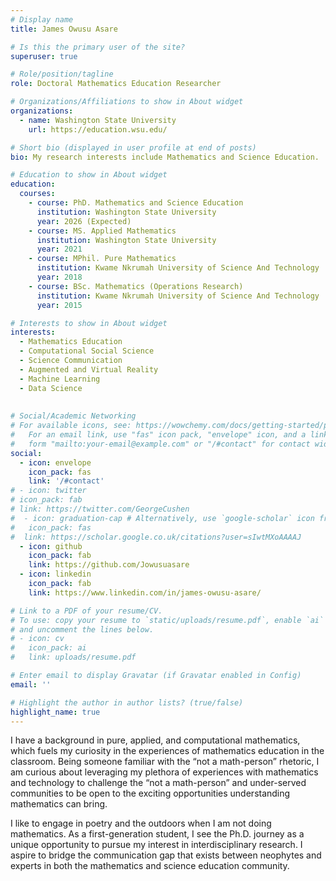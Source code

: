 ```yaml
---
# Display name
title: James Owusu Asare

# Is this the primary user of the site?
superuser: true

# Role/position/tagline
role: Doctoral Mathematics Education Researcher

# Organizations/Affiliations to show in About widget
organizations:
  - name: Washington State University
    url: https://education.wsu.edu/

# Short bio (displayed in user profile at end of posts)
bio: My research interests include Mathematics and Science Education.

# Education to show in About widget
education:
  courses:
    - course: PhD. Mathematics and Science Education
      institution: Washington State University
      year: 2026 (Expected)
    - course: MS. Applied Mathematics 
      institution: Washington State University
      year: 2021
    - course: MPhil. Pure Mathematics
      institution: Kwame Nkrumah University of Science And Technology
      year: 2018
    - course: BSc. Mathematics (Operations Research)
      institution: Kwame Nkrumah University of Science And Technology
      year: 2015

# Interests to show in About widget
interests:
  - Mathematics Education
  - Computational Social Science
  - Science Communication
  - Augmented and Virtual Reality
  - Machine Learning
  - Data Science
  
   
# Social/Academic Networking
# For available icons, see: https://wowchemy.com/docs/getting-started/page-builder/#icons
#   For an email link, use "fas" icon pack, "envelope" icon, and a link in the
#   form "mailto:your-email@example.com" or "/#contact" for contact widget.
social:
  - icon: envelope
    icon_pack: fas
    link: '/#contact'
# - icon: twitter
# icon_pack: fab
# link: https://twitter.com/GeorgeCushen
#  - icon: graduation-cap # Alternatively, use `google-scholar` icon from `ai` icon pack
#   icon_pack: fas
#  link: https://scholar.google.co.uk/citations?user=sIwtMXoAAAAJ
  - icon: github
    icon_pack: fab
    link: https://github.com/Jowusuasare
  - icon: linkedin
    icon_pack: fab
    link: https://www.linkedin.com/in/james-owusu-asare/

# Link to a PDF of your resume/CV.
# To use: copy your resume to `static/uploads/resume.pdf`, enable `ai` icons in `params.toml`,
# and uncomment the lines below.
# - icon: cv
#   icon_pack: ai
#   link: uploads/resume.pdf

# Enter email to display Gravatar (if Gravatar enabled in Config)
email: ''

# Highlight the author in author lists? (true/false)
highlight_name: true
---
```

I have a background in pure, applied, and computational mathematics, which fuels my curiosity in the experiences of mathematics education in the classroom. Being someone familiar with the “not a math-person” rhetoric, I am curious about leveraging my plethora of experiences with mathematics and technology to challenge the “not a math-person” and under-served communities to be open to the exciting opportunities understanding mathematics can bring.

I like to engage in poetry and the outdoors when I am not doing mathematics. As a first-generation student, I see the Ph.D. journey as a unique opportunity to pursue my interest in interdisciplinary research. I aspire to bridge the communication gap that exists between neophytes and experts in both the mathematics and science education community.


